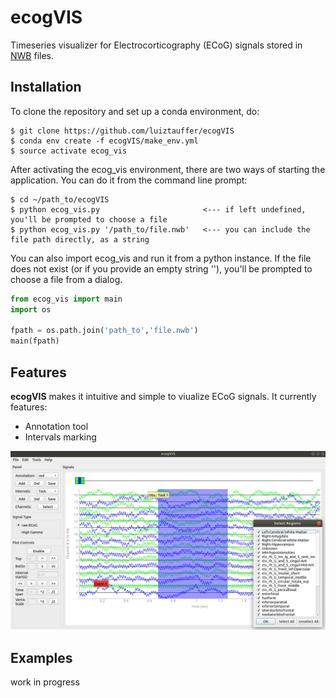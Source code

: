 # ecogVIS
Timeseries visualizer for Electrocorticography (ECoG) signals stored in [NWB](https://neurodatawithoutborders.github.io/) files. 

## Installation
To clone the repository and set up a conda environment, do:
```
$ git clone https://github.com/luiztauffer/ecogVIS
$ conda env create -f ecogVIS/make_env.yml
$ source activate ecog_vis
```
After activating the ecog_vis environment, there are two ways of starting the application. You can do it from the command line prompt:
```
$ cd ~/path_to/ecogVIS
$ python ecog_vis.py                       <--- if left undefined, you'll be prompted to choose a file 
$ python ecog_vis.py '/path_to/file.nwb'   <--- you can include the file path directly, as a string
```

You can also import ecog_vis and run it from a python instance. If the file does not exist (or if you provide an empty string ''), you'll be prompted to choose a file from a dialog.
```python
from ecog_vis import main
import os

fpath = os.path.join('path_to','file.nwb')
main(fpath)
```

## Features
**ecogVIS** makes it intuitive and simple to viualize ECoG signals. It currently features:
- Annotation tool
- Intervals marking

![screenshot1](media/screenshot_1.png)


## Examples
work in progress
